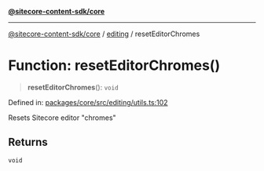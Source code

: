 [**@sitecore-content-sdk/core**](../../README.md)

***

[@sitecore-content-sdk/core](../../README.md) / [editing](../README.md) / resetEditorChromes

# Function: resetEditorChromes()

> **resetEditorChromes**(): `void`

Defined in: [packages/core/src/editing/utils.ts:102](https://github.com/Sitecore/content-sdk/blob/49730513e5708f82afd41a071847a7598aa586bb/packages/core/src/editing/utils.ts#L102)

Resets Sitecore editor "chromes"

## Returns

`void`
